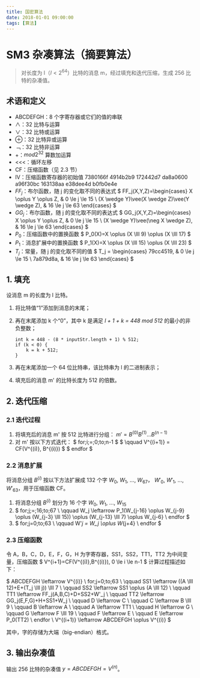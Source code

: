 ```yaml
---
title: 国密算法
date: 2018-01-01 09:00:00
tags: [算法]
---
```


# SM3 杂凑算法（摘要算法）

> 对长度为 l（$l < 2^{64}$）比特的消息 m，经过填充和迭代压缩，生成 256 比特的杂凑值。

## 术语和定义

- ABCDEFGH：8 个字寄存器或它们的值的串联
- ∧：32 比特与运算
- ∨：32 比特或运算
- ⊕：32 比特异或运算
- ﹁：32 比特非运算
- +：$mod2^{32}$ 算数加运算
- <<<：循环左移
- CF：压缩函数（见 2.3 节）
- IV：压缩函数寄存器的初始值
    7380166f 4914b2b9 172442d7 da8a0600 a96f30bc 163138aa e38dee4d b0fb0e4e
- $FF_{j}$：布尔函数，随 j 的变化取不同的表达式
$ FF_j(X,Y,Z)=\begin{cases} X \oplus Y \oplus Z, & 0 \le j \le 15 \\ (X \wedge Y)\vee(X \wedge Z)\vee(Y \wedge Z), & 16 \le j \le 63 \end{cases} $
- $GG_{j}$：布尔函数，随 j 的变化取不同的表达式
$ GG_j(X,Y,Z)=\begin{cases} X \oplus Y \oplus Z, & 0 \le j \le 15 \\ (X \wedge Y)\vee(\neg X \wedge Z), & 16 \le j \le 63 \end{cases} $
- $P_{0}$：压缩函数中的置换函数
$ P_0(X)=X \oplus (X \lll 9) \oplus (X \lll 17) $
- $P_{1}$：消息扩展中的置换函数
$ P_1(X)=X \oplus (X \lll 15) \oplus (X \lll 23) $
- $T_{j}$：常量，随 j 的变化取不同的值
$ T_j = \begin{cases} 79cc4519, & 0 \le j \le 15 \\ 7a879d8a, & 16 \le j \le 63 \end{cases} $



## 1. 填充

设消息 m 的长度为 l 比特。

1. 将比特值“1”添加到消息的末尾；
2. 再在末尾添加 k 个“0”，其中 k 是满足 *l + 1 + k = 448 mod 512* 的最小的非负整数；

    ```
    int k = 448 - (8 * inputStr.length + 1) % 512;
    if (k < 0) {
        k = k + 512;
    }
    ```
3. 再在末尾添加一个 64 位比特串，该比特串为 l 的二进制表示；
4. 填充后的消息 m' 的比特长度为 512 的倍数。

## 2. 迭代压缩

### 2.1 迭代过程

1. 将填充后的消息 m' 按 512 比特进行分组：
$m' = B^{(0)}B^{(1)}...B^{(n-1)}$
2. 对 m' 按以下方式迭代：
$ for\;i\;=\;0\;to\;n-1 $
$ \qquad V^{(i+1)} = CF(V^{(i)}, B^{(i)}) $
$ endfor $

### 2.2 消息扩展

将消息分组 $B^{(i)}$ 按以下方法扩展成 132 个字 $W_{0}$, $W_{1}$, ..., $W_{67}$， $W'_{0}$, $W'_{1}$, ..., $W'_{63}$，用于压缩函数 CF。

1. 将消息分组 $B^{(i)}$ 划分为 16 个字 $W_{0}$, $W_{1}$, ..., $W_{15}$
2. $ for\;j\;=\;16\;to\;67 \\
\qquad W_j \leftarrow P_1(W_{j-16} \oplus W_{j-9} \oplus (W_{j-3} \lll 15)) \oplus (W_{j-13} \lll 7) \oplus W_{j-6} \\
endfor $
3. $ for\;j=0\;to\;63 \\
\qquad W'_j = W_j \oplus W_{j+4} \\
endfor $

### 2.3 压缩函数

令 A，B，C，D，E，F，G，H 为字寄存器，SS1，SS2，TT1，TT2 为中间变量，压缩函数
$ V^{i+1}=CF(V^{(i)},B^{(i)}), 0 \le i \le n-1 $
计算过程描述如下：

$ ABCDEFGH \leftarrow V^{(i)} \\
for\;j=0\;to\;63 \\
\qquad SS1 \leftarrow ((A \lll 12)+E+(T_j \lll j)) \lll 7 \\
\qquad SS2 \leftarrow SS1 \oplus (A \lll 12) \\
\qquad TT1 \leftarrow FF_j(A,B,C)+D+SS2+W'_j \\
\qquad TT2 \leftarrow GG_j(E,F,G)+H+SS1+W_j \\
\qquad D \leftarrow C \\
\qquad C \leftarrow B \lll 9 \\
\qquad B \leftarrow A \\
\qquad A \leftarrow TT1 \\
\qquad H \leftarrow G \\
\qquad G \leftarrow F \lll 19 \\
\qquad F \leftarrow E \\
\qquad E \leftarrow P_0(TT2) \\
endfor \\
V^{(i+1)} \leftarrow ABCDEFGH \oplus V^{(i)} $

其中，字的存储为大端（big-endian）格式。

## 3. 输出杂凑值

输出 256 比特的杂凑值 $y = ABCDEFGH = V^{(n)}$。
